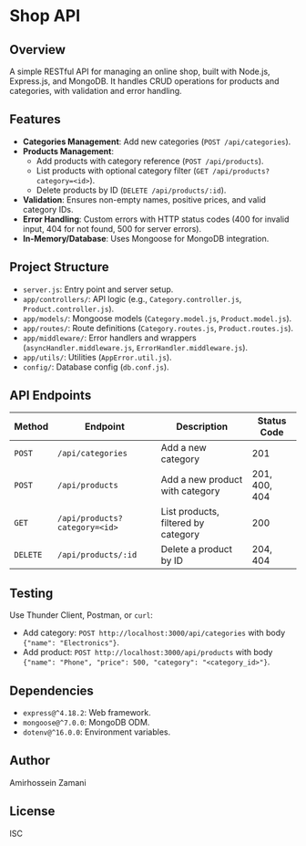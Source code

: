 # Shop API

## Overview
A simple RESTful API for managing an online shop, built with Node.js, Express.js, and MongoDB. It handles CRUD operations for products and categories, with validation and error handling.

## Features
- **Categories Management**: Add new categories (`POST /api/categories`).
- **Products Management**: 
  - Add products with category reference (`POST /api/products`).
  - List products with optional category filter (`GET /api/products?category=<id>`).
  - Delete products by ID (`DELETE /api/products/:id`).
- **Validation**: Ensures non-empty names, positive prices, and valid category IDs.
- **Error Handling**: Custom errors with HTTP status codes (400 for invalid input, 404 for not found, 500 for server errors).
- **In-Memory/Database**: Uses Mongoose for MongoDB integration.

## Project Structure
- `server.js`: Entry point and server setup.
- `app/controllers/`: API logic (e.g., `Category.controller.js`, `Product.controller.js`).
- `app/models/`: Mongoose models (`Category.model.js`, `Product.model.js`).
- `app/routes/`: Route definitions (`Category.routes.js`, `Product.routes.js`).
- `app/middleware/`: Error handlers and wrappers (`asyncHandler.middleware.js`, `ErrorHandler.middleware.js`).
- `app/utils/`: Utilities (`AppError.util.js`).
- `config/`: Database config (`db.conf.js`).

## API Endpoints
| Method | Endpoint             | Description                       | Status Code |
|--------|----------------------|-----------------------------------|-------------|
| `POST` | `/api/categories`    | Add a new category                | 201         |
| `POST` | `/api/products`      | Add a new product with category   | 201, 400, 404|
| `GET`  | `/api/products?category=<id>` | List products, filtered by category | 200       |
| `DELETE` | `/api/products/:id` | Delete a product by ID            | 204, 404    |

## Testing
Use Thunder Client, Postman, or `curl`:
- Add category: `POST http://localhost:3000/api/categories` with body `{"name": "Electronics"}`.
- Add product: `POST http://localhost:3000/api/products` with body `{"name": "Phone", "price": 500, "category": "<category_id>"}`.

## Dependencies
- `express@^4.18.2`: Web framework.
- `mongoose@^7.0.0`: MongoDB ODM.
- `dotenv@^16.0.0`: Environment variables.

## Author
Amirhossein Zamani

## License
ISC
